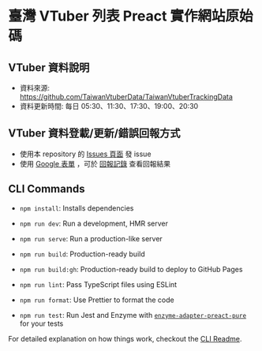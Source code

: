 # 臺灣 VTuber 列表 Preact 實作網站原始碼

## VTuber 資料說明

* 資料來源: <https://github.com/TaiwanVtuberData/TaiwanVtuberTrackingData> 
* 資料更新時間: 每日 05:30、11:30、17:30、19:00、20:30

## VTuber 資料登載/更新/錯誤回報方式
* 使用本 repository 的 [Issues 頁面](https://github.com/TaiwanVtuberData/TaiwanVtuberData.github.io/issues) 發 issue
* 使用 [Google 表單](https://forms.gle/SuVmu9W8zpjKBqtD9) ，可於 [回報記錄](https://github.com/TaiwanVtuberData/TaiwanVTuberData.github.io/discussions/74) 查看回報結果

## CLI Commands

*   `npm install`: Installs dependencies

*   `npm run dev`: Run a development, HMR server

*   `npm run serve`: Run a production-like server

*   `npm run build`: Production-ready build

*   `npm run build:gh`: Production-ready build to deploy to GitHub Pages

*   `npm run lint`: Pass TypeScript files using ESLint

*   `npm run format`: Use Prettier to format the code

*   `npm run test`: Run Jest and Enzyme with
    [`enzyme-adapter-preact-pure`](https://github.com/preactjs/enzyme-adapter-preact-pure) for
    your tests


For detailed explanation on how things work, checkout the [CLI Readme](https://github.com/developit/preact-cli/blob/master/README.md).
